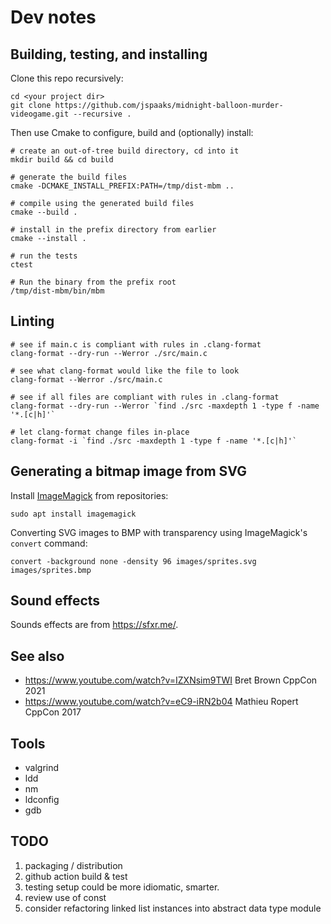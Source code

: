 # Dev notes

## Building, testing, and installing

Clone this repo recursively:

```shell
cd <your project dir>
git clone https://github.com/jspaaks/midnight-balloon-murder-videogame.git --recursive .
```

Then use Cmake to configure, build and (optionally) install:

```shell
# create an out-of-tree build directory, cd into it
mkdir build && cd build

# generate the build files
cmake -DCMAKE_INSTALL_PREFIX:PATH=/tmp/dist-mbm ..

# compile using the generated build files
cmake --build .

# install in the prefix directory from earlier
cmake --install .

# run the tests
ctest

# Run the binary from the prefix root
/tmp/dist-mbm/bin/mbm
```

## Linting

```shell
# see if main.c is compliant with rules in .clang-format
clang-format --dry-run --Werror ./src/main.c

# see what clang-format would like the file to look
clang-format --Werror ./src/main.c

# see if all files are compliant with rules in .clang-format
clang-format --dry-run --Werror `find ./src -maxdepth 1 -type f -name '*.[c|h]'`

# let clang-format change files in-place
clang-format -i `find ./src -maxdepth 1 -type f -name '*.[c|h]'`
```

## Generating a bitmap image from SVG

Install [ImageMagick](https://github.com/imagemagick/imagemagick) from repositories:

```shell
sudo apt install imagemagick
```

Converting SVG images to BMP with transparency using ImageMagick's `convert` command:

```shell
convert -background none -density 96 images/sprites.svg images/sprites.bmp
```

## Sound effects

Sounds effects are from https://sfxr.me/.

## See also

- https://www.youtube.com/watch?v=IZXNsim9TWI Bret Brown CppCon 2021
- https://www.youtube.com/watch?v=eC9-iRN2b04 Mathieu Ropert CppCon 2017

## Tools

- valgrind
- ldd
- nm
- ldconfig
- gdb

## TODO

1. packaging / distribution
1. github action build & test
1. testing setup could be more idiomatic, smarter.
1. review use of const
1. consider refactoring linked list instances into abstract data type module

